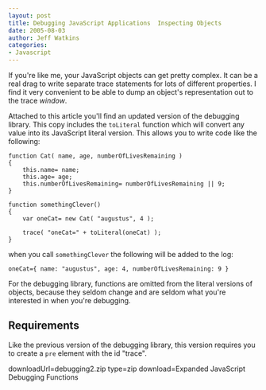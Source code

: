 ```yaml
---
layout: post
title: Debugging JavaScript Applications  Inspecting Objects
date: 2005-08-03
author: Jeff Watkins
categories:
- Javascript
---
```


If you're like me, your JavaScript objects can get pretty complex. It can be a real drag to write separate trace statements for lots of different properties. I find it very convenient to be able to dump an object's representation out to the trace *window*.
<!--more-->
Attached to this article you'll find an updated version of the debugging library. This copy includes the `toLiteral` function which will convert any value into its JavaScript literal version. This allows you to write code like the following:

	function Cat( name, age, numberOfLivesRemaining )
	{
		this.name= name;
		this.age= age;
		this.numberOfLivesRemaining= numberOfLivesRemaining || 9;
	}

	function somethingClever()
	{
		var oneCat= new Cat( "augustus", 4 );

		trace( "oneCat=" + toLiteral(oneCat) );
	}

when you call `somethingClever` the following will be added to the log:

	oneCat={ name: "augustus", age: 4, numberOfLivesRemaining: 9 }

For the debugging library, functions are omitted from the literal versions of objects, because they seldom change and are seldom what you're interested in when you're debugging.

## Requirements ##

Like the previous version of the debugging library, this version requires you to create a `pre` element with the id "trace".

downloadUrl=debugging2.zip
type=zip
download=Expanded JavaScript Debugging Functions